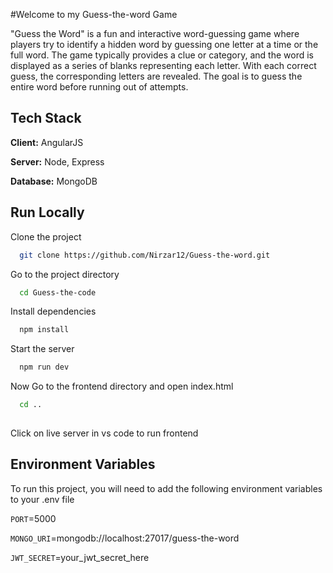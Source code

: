 
#Welcome to my Guess-the-word Game

"Guess the Word" is a fun and interactive word-guessing game where players try to identify a hidden word by guessing one letter at a time or the full word. The game typically provides a clue or category, and the word is displayed as a series of blanks representing each letter. With each correct guess, the corresponding letters are revealed. The goal is to guess the entire word before running out of attempts.


## Tech Stack

**Client:** AngularJS

**Server:** Node, Express

**Database:** MongoDB


## Run Locally

Clone the project

```bash
  git clone https://github.com/Nirzar12/Guess-the-word.git
```

Go to the project directory

```bash
  cd Guess-the-code 
```

Install dependencies

```bash
  npm install
```

Start the server

```bash
  npm run dev
```


Now Go to the frontend directory and open index.html

```bash
  cd .. 
  
```

Click on live server in vs code to run frontend

## Environment Variables

To run this project, you will need to add the following environment variables to your .env file

`PORT`=5000

`MONGO_URI`=mongodb://localhost:27017/guess-the-word

`JWT_SECRET`=your_jwt_secret_here

